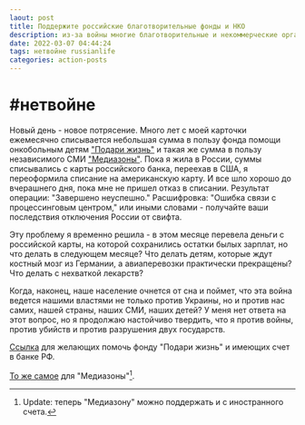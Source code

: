 ```yaml
---
laout: post
title: Поддержите российские благотворительные фонды и НКО
description: из-за войны многие благотворительные и некоммерческие организации лишились финансирования
date: 2022-03-07 04:44:24
tags: нетвойне russianlife
categories: action-posts
---
```

# #нетвойне

Новый день - новое потрясение. Много лет с моей карточки ежемесячно списывается небольшая сумма в пользу фонда помощи онкобольным детям ["Подари жизнь"](https://podari-zhizn.ru/ru) и такая же сумма в пользу независимого СМИ ["Медиазоны"](https://zona.media/). Пока я жила в России, суммы списывались с карты российского банка, переехав в США, я переоформила списание на американскую карту. И все шло хорошо до вчерашнего дня, пока мне не пришел отказ в списании. Результат операции: "Завершено неуспешно." Расшифровка: "Ошибка связи с процессинговым центром," или иными словами - получайте ваши последствия отключения России от свифта.

Эту проблему я временно решила - в этом месяце перевела деньги с российской карты, на которой сохранились остатки былых зарплат, но что делать в следующем месяце? Что делать детям, которые ждут костный мозг из Германии, а авиаперевозки практически прекращены? Что делать с нехваткой лекарств?

Когда, наконец, наше население очнется от сна и поймет, что эта война ведется нашими властями не только против Украины, но и против нас самих, нашей страны, наших СМИ, наших детей? У меня нет ответа на этот вопрос, но я продолжаю настойчиво твердить, что я против войны, против убийств и против разрушения двух государств.

[Ссылка](https://podari-zhizn.ru/ru/donate) для желающих помочь фонду "Подари жизнь" и имеющих счет в банке РФ.

[То же самое](https://donate.zona.media/) для "Медиазоны"[^1].

[^1]: Update: теперь "Медиазону" можно поддержать и с иностранного счета.
